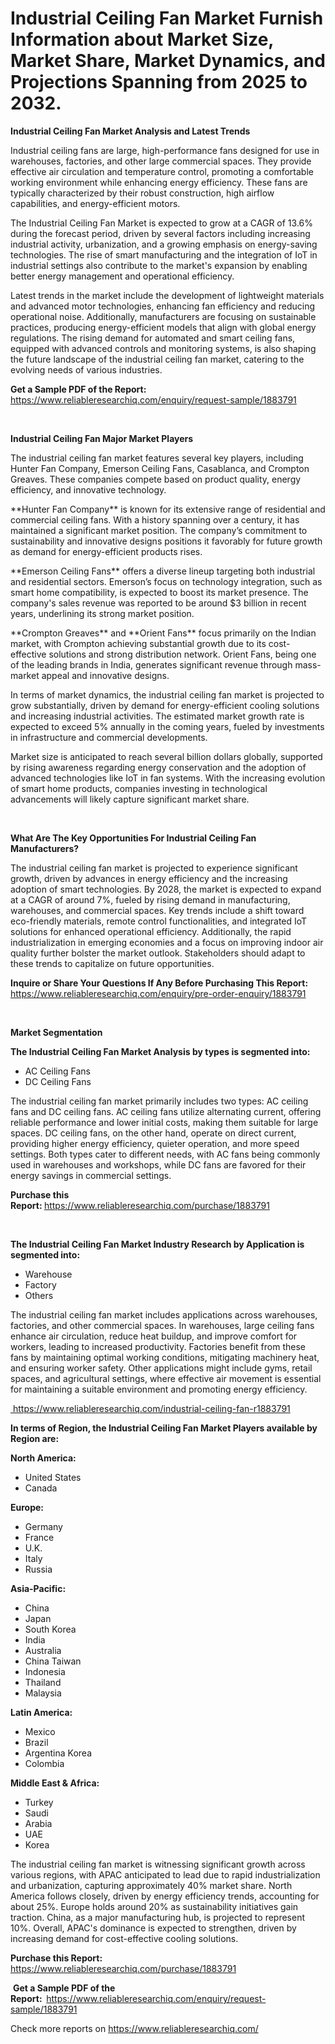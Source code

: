 <p><h1>Industrial Ceiling Fan Market Furnish Information about Market Size, Market Share, Market Dynamics, and Projections Spanning from 2025 to 2032.</h1></p><p><strong>Industrial Ceiling Fan Market Analysis and Latest Trends</strong></p>
<p><p>Industrial ceiling fans are large, high-performance fans designed for use in warehouses, factories, and other large commercial spaces. They provide effective air circulation and temperature control, promoting a comfortable working environment while enhancing energy efficiency. These fans are typically characterized by their robust construction, high airflow capabilities, and energy-efficient motors.</p><p>The Industrial Ceiling Fan Market is expected to grow at a CAGR of 13.6% during the forecast period, driven by several factors including increasing industrial activity, urbanization, and a growing emphasis on energy-saving technologies. The rise of smart manufacturing and the integration of IoT in industrial settings also contribute to the market's expansion by enabling better energy management and operational efficiency.</p><p>Latest trends in the market include the development of lightweight materials and advanced motor technologies, enhancing fan efficiency and reducing operational noise. Additionally, manufacturers are focusing on sustainable practices, producing energy-efficient models that align with global energy regulations. The rising demand for automated and smart ceiling fans, equipped with advanced controls and monitoring systems, is also shaping the future landscape of the industrial ceiling fan market, catering to the evolving needs of various industries.</p></p>
<p><strong>Get a Sample PDF of the Report:&nbsp;</strong> <a href="https://www.reliableresearchiq.com/enquiry/request-sample/1883791?utm_campaign=2243&utm_medium=2&utm_source=Github&utm_content=ia&utm_term=22022025&utm_id=industrial-ceiling-fan">https://www.reliableresearchiq.com/enquiry/request-sample/1883791</a></p>
<p>&nbsp;</p>
<p><strong>Industrial Ceiling Fan Major Market Players</strong></p>
<p><p>The industrial ceiling fan market features several key players, including Hunter Fan Company, Emerson Ceiling Fans, Casablanca, and Crompton Greaves. These companies compete based on product quality, energy efficiency, and innovative technology.</p><p>**Hunter Fan Company** is known for its extensive range of residential and commercial ceiling fans. With a history spanning over a century, it has maintained a significant market position. The company’s commitment to sustainability and innovative designs positions it favorably for future growth as demand for energy-efficient products rises. </p><p>**Emerson Ceiling Fans** offers a diverse lineup targeting both industrial and residential sectors. Emerson’s focus on technology integration, such as smart home compatibility, is expected to boost its market presence. The company's sales revenue was reported to be around $3 billion in recent years, underlining its strong market position.</p><p>**Crompton Greaves** and **Orient Fans** focus primarily on the Indian market, with Crompton achieving substantial growth due to its cost-effective solutions and strong distribution network. Orient Fans, being one of the leading brands in India, generates significant revenue through mass-market appeal and innovative designs.</p><p>In terms of market dynamics, the industrial ceiling fan market is projected to grow substantially, driven by demand for energy-efficient cooling solutions and increasing industrial activities. The estimated market growth rate is expected to exceed 5% annually in the coming years, fueled by investments in infrastructure and commercial developments.</p><p>Market size is anticipated to reach several billion dollars globally, supported by rising awareness regarding energy conservation and the adoption of advanced technologies like IoT in fan systems. With the increasing evolution of smart home products, companies investing in technological advancements will likely capture significant market share.</p></p>
<p>&nbsp;</p>
<p><strong>What Are The Key Opportunities For Industrial Ceiling Fan Manufacturers?</strong></p>
<p><p>The industrial ceiling fan market is projected to experience significant growth, driven by advances in energy efficiency and the increasing adoption of smart technologies. By 2028, the market is expected to expand at a CAGR of around 7%, fueled by rising demand in manufacturing, warehouses, and commercial spaces. Key trends include a shift toward eco-friendly materials, remote control functionalities, and integrated IoT solutions for enhanced operational efficiency. Additionally, the rapid industrialization in emerging economies and a focus on improving indoor air quality further bolster the market outlook. Stakeholders should adapt to these trends to capitalize on future opportunities.</p></p>
<p><strong>Inquire or Share Your Questions If Any Before Purchasing This Report:</strong> <a href="https://www.reliableresearchiq.com/enquiry/pre-order-enquiry/1883791?utm_campaign=2243&utm_medium=2&utm_source=Github&utm_content=ia&utm_term=22022025&utm_id=industrial-ceiling-fan">https://www.reliableresearchiq.com/enquiry/pre-order-enquiry/1883791</a></p>
<p>&nbsp;</p>
<p><strong>Market Segmentation</strong></p>
<p><strong>The Industrial Ceiling Fan Market Analysis by types is segmented into:</strong></p>
<p><ul><li>AC Ceiling Fans</li><li>DC Ceiling Fans</li></ul></p>
<p><p>The industrial ceiling fan market primarily includes two types: AC ceiling fans and DC ceiling fans. AC ceiling fans utilize alternating current, offering reliable performance and lower initial costs, making them suitable for large spaces. DC ceiling fans, on the other hand, operate on direct current, providing higher energy efficiency, quieter operation, and more speed settings. Both types cater to different needs, with AC fans being commonly used in warehouses and workshops, while DC fans are favored for their energy savings in commercial settings.</p></p>
<p><strong>Purchase this Report:&nbsp;</strong><a href="https://www.reliableresearchiq.com/purchase/1883791?utm_campaign=2243&utm_medium=2&utm_source=Github&utm_content=ia&utm_term=22022025&utm_id=industrial-ceiling-fan">https://www.reliableresearchiq.com/purchase/1883791</a></p>
<p>&nbsp;</p>
<p><strong>The Industrial Ceiling Fan Market Industry Research by Application is segmented into:</strong></p>
<p><ul><li>Warehouse</li><li>Factory</li><li>Others</li></ul></p>
<p><p>The industrial ceiling fan market includes applications across warehouses, factories, and other commercial spaces. In warehouses, large ceiling fans enhance air circulation, reduce heat buildup, and improve comfort for workers, leading to increased productivity. Factories benefit from these fans by maintaining optimal working conditions, mitigating machinery heat, and ensuring worker safety. Other applications might include gyms, retail spaces, and agricultural settings, where effective air movement is essential for maintaining a suitable environment and promoting energy efficiency.</p></p>
<p><a href="https://www.reliableresearchiq.com/industrial-ceiling-fan-r1883791?utm_campaign=2243&utm_medium=2&utm_source=Github&utm_content=ia&utm_term=22022025&utm_id=industrial-ceiling-fan">&nbsp;https://www.reliableresearchiq.com/industrial-ceiling-fan-r1883791</a></p>
<p><strong>In terms of Region, the Industrial Ceiling Fan Market Players available by Region are:</strong></p>
<p>
    <p> <strong> North America: </strong>
        <ul>
            <li>United States</li>
            <li>Canada</li>
        </ul>
        </p> 
    <p> <strong> Europe: </strong>
        <ul>
            <li>Germany</li>
            <li>France</li>
            <li>U.K.</li>
            <li>Italy</li>
            <li>Russia</li>
        </ul>
        </p> 
    <p> <strong> Asia-Pacific: </strong>
        <ul>
            <li>China</li>
            <li>Japan</li>
            <li>South Korea</li>
            <li>India</li>
            <li>Australia</li>
            <li>China Taiwan</li>
            <li>Indonesia</li>
            <li>Thailand</li>
            <li>Malaysia</li>
        </ul>
        </p> 
    <p> <strong> Latin America: </strong>
        <ul>
            <li>Mexico</li>
            <li>Brazil</li>
            <li>Argentina Korea</li>
            <li>Colombia</li>
        </ul>
        </p> 
    <p> <strong> Middle East & Africa: </strong>
        <ul>
            <li>Turkey</li>
            <li>Saudi</li>
            <li>Arabia</li>
            <li>UAE</li>
            <li>Korea</li>
        </ul>
    </p>
    </p>
<p><p>The industrial ceiling fan market is witnessing significant growth across various regions, with APAC anticipated to lead due to rapid industrialization and urbanization, capturing approximately 40% market share. North America follows closely, driven by energy efficiency trends, accounting for about 25%. Europe holds around 20% as sustainability initiatives gain traction. China, as a major manufacturing hub, is projected to represent 10%. Overall, APAC's dominance is expected to strengthen, driven by increasing demand for cost-effective cooling solutions.</p></p>
<p><strong>Purchase this Report: </strong><a href="https://www.reliableresearchiq.com/purchase/1883791?utm_campaign=2243&utm_medium=2&utm_source=Github&utm_content=ia&utm_term=22022025&utm_id=industrial-ceiling-fan">https://www.reliableresearchiq.com/purchase/1883791</a></p>
<p>&nbsp;<strong>Get a Sample PDF of the Report:&nbsp;&nbsp;</strong><a href="https://www.reliableresearchiq.com/enquiry/request-sample/1883791?utm_campaign=2243&utm_medium=2&utm_source=Github&utm_content=ia&utm_term=22022025&utm_id=industrial-ceiling-fan">https://www.reliableresearchiq.com/enquiry/request-sample/1883791</a></p>
<p><strong></strong></p>
<p>Check more reports on <a href="https://www.reliableresearchiq.com/?utm_campaign=2243&utm_medium=2&utm_source=Github&utm_content=ia&utm_term=22022025&utm_id=industrial-ceiling-fan">https://www.reliableresearchiq.com/</a></p>